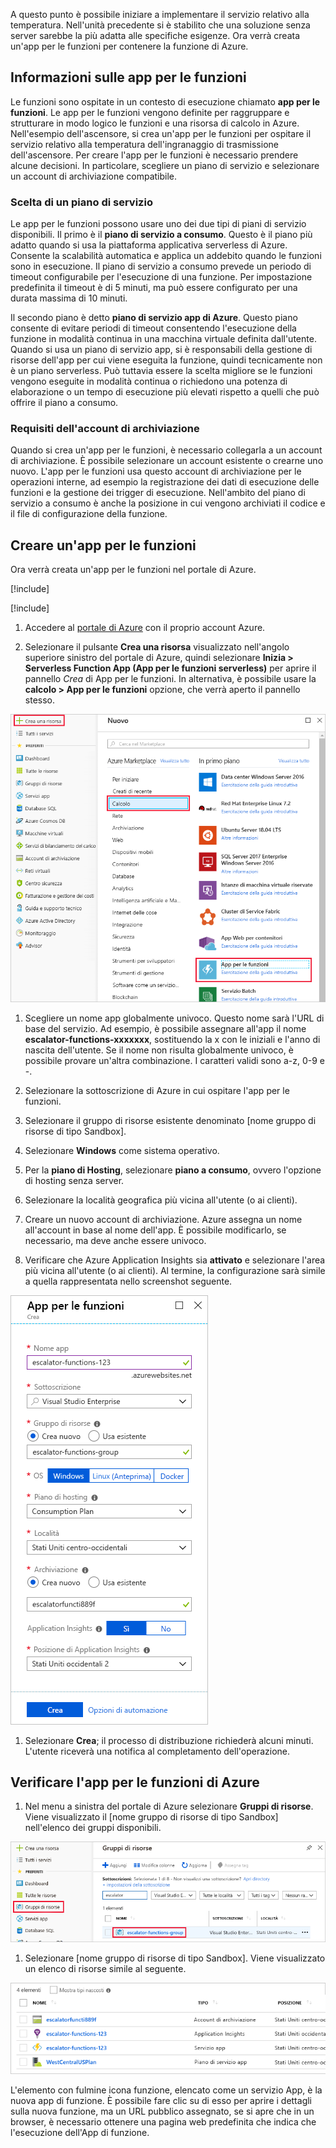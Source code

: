 A questo punto è possibile iniziare a implementare il servizio relativo alla temperatura. Nell'unità precedente si è stabilito che una soluzione senza server sarebbe la più adatta alle specifiche esigenze. Ora verrà creata un'app per le funzioni per contenere la funzione di Azure.

## <a name="what-is-a-function-app"></a>Informazioni sulle app per le funzioni

Le funzioni sono ospitate in un contesto di esecuzione chiamato **app per le funzioni**. Le app per le funzioni vengono definite per raggruppare e strutturare in modo logico le funzioni e una risorsa di calcolo in Azure. Nell'esempio dell'ascensore, si crea un'app per le funzioni per ospitare il servizio relativo alla temperatura dell'ingranaggio di trasmissione dell'ascensore. Per creare l'app per le funzioni è necessario prendere alcune decisioni. In particolare, scegliere un piano di servizio e selezionare un account di archiviazione compatibile.

### <a name="choosing-a-service-plan"></a>Scelta di un piano di servizio

Le app per le funzioni possono usare uno dei due tipi di piani di servizio disponibili. Il primo è il **piano di servizio a consumo**. Questo è il piano più adatto quando si usa la piattaforma applicativa serverless di Azure. Consente la scalabilità automatica e applica un addebito quando le funzioni sono in esecuzione. Il piano di servizio a consumo prevede un periodo di timeout configurabile per l'esecuzione di una funzione. Per impostazione predefinita il timeout è di 5 minuti, ma può essere configurato per una durata massima di 10 minuti.

Il secondo piano è detto **piano di servizio app di Azure**. Questo piano consente di evitare periodi di timeout consentendo l'esecuzione della funzione in modalità continua in una macchina virtuale definita dall'utente. Quando si usa un piano di servizio app, si è responsabili della gestione di risorse dell'app per cui viene eseguita la funzione, quindi tecnicamente non è un piano serverless. Può tuttavia essere la scelta migliore se le funzioni vengono eseguite in modalità continua o richiedono una potenza di elaborazione o un tempo di esecuzione più elevati rispetto a quelli che può offrire il piano a consumo.

### <a name="storage-account-requirements"></a>Requisiti dell'account di archiviazione

Quando si crea un'app per le funzioni, è necessario collegarla a un account di archiviazione. È possibile selezionare un account esistente o crearne uno nuovo. L'app per le funzioni usa questo account di archiviazione per le operazioni interne, ad esempio la registrazione dei dati di esecuzione delle funzioni e la gestione dei trigger di esecuzione. Nell'ambito del piano di servizio a consumo è anche la posizione in cui vengono archiviati il codice e il file di configurazione della funzione.

## <a name="create-a-function-app"></a>Creare un'app per le funzioni

Ora verrà creata un'app per le funzioni nel portale di Azure.

[!include[](../../../includes/azure-sandbox-activate.md)]

[!include[](../../../includes/azure-sandbox-regions-first-mention-note.md)]

1. Accedere al [portale di Azure](https://portal.azure.com?azure-portal=true) con il proprio account Azure.

1. Selezionare il pulsante **Crea una risorsa** visualizzato nell'angolo superiore sinistro del portale di Azure, quindi selezionare **Inizia > Serverless Function App (App per le funzioni serverless)** per aprire il pannello *Crea* di App per le funzioni. In alternativa, è possibile usare la **calcolo > App per le funzioni** opzione, che verrà aperto il pannello stesso.

  ![Screenshot del portale di Azure che illustra la creazione di un pannello della risorsa con la sezione di calcolo e App per le funzioni evidenziato.](../media/3-create-function-app-blade.png)

1. Scegliere un nome app globalmente univoco. Questo nome sarà l'URL di base del servizio. Ad esempio, è possibile assegnare all'app il nome **escalator-functions-xxxxxxx**, sostituendo la x con le iniziali e l'anno di nascita dell'utente. Se il nome non risulta globalmente univoco, è possibile provare un'altra combinazione. I caratteri validi sono a-z, 0-9 e -.

1. Selezionare la sottoscrizione di Azure in cui ospitare l'app per le funzioni.

1. Selezionare il gruppo di risorse esistente denominato <rgn>[nome gruppo di risorse di tipo Sandbox]</rgn>.

1. Selezionare **Windows** come sistema operativo.

1. Per la **piano di Hosting**, selezionare **piano a consumo**, ovvero l'opzione di hosting senza server.

1. Selezionare la località geografica più vicina all'utente (o ai clienti).

1. Creare un nuovo account di archiviazione. Azure assegna un nome all'account in base al nome dell'app. È possibile modificarlo, se necessario, ma deve anche essere univoco.

1. Verificare che Azure Application Insights sia **attivato** e selezionare l'area più vicina all'utente (o ai clienti).
  Al termine, la configurazione sarà simile a quella rappresentata nello screenshot seguente.

  ![Screenshot del portale di Azure che mostra il pannello di creazione di App una funzione con tutti i campi configurati in base alle istruzioni precedenti.](../media/3-create-function-app-settings.png)

1. Selezionare **Crea**; il processo di distribuzione richiederà alcuni minuti. L'utente riceverà una notifica al completamento dell'operazione.

## <a name="verify-your-azure-function-app"></a>Verificare l'app per le funzioni di Azure

1. Nel menu a sinistra del portale di Azure selezionare **Gruppi di risorse**. Viene visualizzato il <rgn>[nome gruppo di risorse di tipo Sandbox]</rgn> nell'elenco dei gruppi disponibili.

  ![Screenshot del portale di Azure che mostra il pannello gruppi di risorse con la risorsa Raggruppa voce di menu e < rgn > [nome gruppo di risorse di tipo Sandbox] < / rgn > elemento dell'elenco evidenziato.](../media/3-resource-group.png)

1. Selezionare <rgn>[nome gruppo di risorse di tipo Sandbox]</rgn>. Viene visualizzato un elenco di risorse simile al seguente.

  ![Screenshot del portale di Azure che mostra tutte le risorse all'interno di < rgn > [nome gruppo di risorse di tipo Sandbox] < / rgn > gruppo, incluse le voci per un piano di servizio App, un account di archiviazione, risorsa di Application Insights e un servizio App.](../media/3-resource-list.png)

L'elemento con fulmine icona funzione, elencato come un servizio App, è la nuova app di funzione. È possibile fare clic su di esso per aprire i dettagli sulla nuova funzione, ma un URL pubblico assegnato, se si apre che in un browser, è necessario ottenere una pagina web predefinita che indica che l'esecuzione dell'App di funzione.
